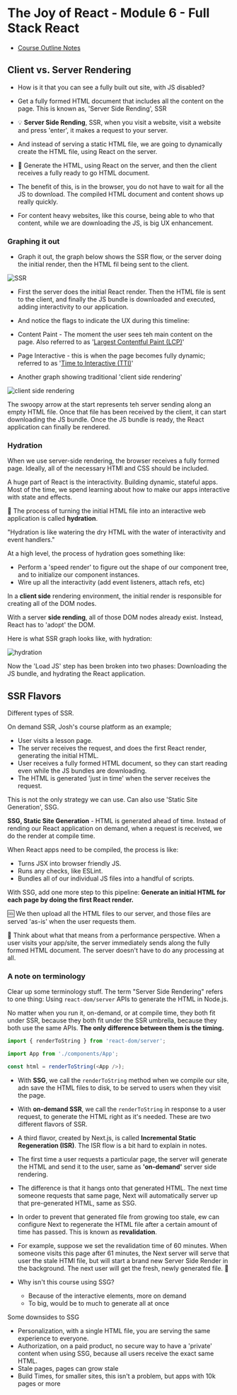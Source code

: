 # The Joy of React - Module 6 - Full Stack React

- [Course Outline Notes](../course-notes.md)

## Client vs. Server Rendering

- How is it that you can see a fully built out site, with JS disabled?
- Get a fully formed HTML document that includes all the content on the page. This is known as, 'Server Side Rending', SSR

- 💡 **Server Side Rending**, SSR, when you visit a website, visit a website and press 'enter', it makes a request to your server.
- And instead of serving a static HTML file, we are going to dynamically create the HTML file, using React on the server.

- 📣 Generate the HTML, using React on the server, and then the client receives a fully ready to go HTML document.

- The benefit of this, is in the browser, you do not have to wait for all the JS to download. The compiled HTML document and content shows up really quickly.

- For content heavy websites, like this course, being able to who that content, while we are downloading the JS, is big UX enhancement.

### Graphing it out

- Graph it out, the graph below shows the SSR flow, or the server doing the initial render, then the HTML fil being sent to the client.

![SSR](images/image.png)

- First the server does the initial React render. Then the HTML file is sent to the client, and finally the JS bundle is downloaded and executed, adding interactivity to our application.

- And notice the flags to indicate the UX during this timeline:

- Content Paint - The moment the user sees teh main content on the page. Also referred to as '[Largest Contentful Paint (LCP)](https://web.dev/articles/lcp)'
- Page Interactive - this is when the page becomes fully dynamic; referred to as '[Time to Interactive (TTI)](https://web.dev/articles/tti)'

- Another graph showing traditional 'client side rendering'

![client side rendering](images/image-1.png)

The swoopy arrow at the start represents teh server sending along an empty HTML file. Once that file has been received by the client, it can start downloading the JS bundle. Once the JS bundle is ready, the React application can finally be rendered.

### Hydration

When we use server-side rendering, the browser receives a fully formed page. Ideally, all of the necessary HTMl and CSS should be included.

A huge part of React is the interactivity. Building dynamic, stateful apps. Most of the time, we spend learning about how to make our apps interactive with state and effects.

📣 The process of turning the initial HTML file into an interactive web application is called **hydration**.

"Hydration is like watering the dry HTML with the water of interactivity and event handlers."

At a high level, the process of hydration goes something like:

- Perform a 'speed render' to figure out the shape of our component tree, and to initialize our component instances.
- Wire up all the interactivity (add event listeners, attach refs, etc)

In a **client side** rendering environment, the initial render is responsible for creating all of the DOM nodes.

With a server **side rending**, all of those DOM nodes already exist. Instead, React has to 'adopt' the DOM.

Here is what SSR graph looks like, with hydration:

![hydration](images/image-2.png)

Now the 'Load JS' step has been broken into two phases: Downloading the JS bundle, and hydrating the React application.

## SSR Flavors

Different types of SSR.

On demand SSR, Josh's course platform as an example;

- User visits a lesson page.
- The server receives the request, and does the first React render, generating the initial HTML.
- User receives a fully formed HTML document, so they can start reading even while the JS bundles are downloading.
- The HTML is generated 'just in time' when the server receives the request.

This is not the only strategy we can use. Can also use 'Static Site Generation', SSG.

**SSG, Static Site Generation** - HTML is generated ahead of time. Instead of rending our React application on demand, when a request is received, we do the render at compile time.

When React apps need to be compiled, the process is like:

- Turns JSX into browser friendly JS.
- Runs any checks, like ESLint.
- Bundles all of our individual JS files into a handful of scripts.

With SSG, add one more step to this pipeline: **Generate an initial HTML for each page by doing the first React render.**

🆒 We then upload all the HTML files to our server, and those files are served 'as-is' when the user requests them.

🤔 Think about what that means from a performance perspective. When a user visits your app/site, the server immediately sends along the fully formed HTML document. The server doesn't have to do any processing at all.

### A note on terminology

Clear up some terminology stuff. The term "Server Side Rendering" refers to one thing: Using `react-dom/server` APIs to generate the HTML in Node.js.

No matter when you run it, on-demand, or at compile time, they both fit under SSR, because they both fit under the SSR umbrella, because they both use the same APIs. **The only difference between them is the timing.**

```JAVASCRIPT
import { renderToString } from 'react-dom/server';

import App from './components/App';

const html = renderToString(<App />);
```

- With **SSG**, we call the `renderToString` method when we compile our site, adn save the HTML files to disk, to be served to users when they visit the page.

- With **on-demand SSR**, we call the `renderToString` in response to a user request, to generate the HTML right as it's needed. These are two different flavors of SSR.

- A third flavor, created by Next.js, is called **Incremental Static Regeneration (ISR)**.
The ISR flow is a bit hard to explain in notes.

- The first time a user requests a particular page, the server will generate the HTML and send it to the user, same as **'on-demand'** server side rendering.

- The difference is that it hangs onto that generated HTML. The next time someone requests that same page, Next will automatically server up that pre-generated HTML, same as SSG.

- In order to prevent that generated file from growing too stale, ew can configure Next to regenerate the HTML file after a certain amount of time has passed. This is known as **revalidation**.

- For example, suppose we set the revalidation time of 60 minutes. When someone visits this page after 61 minutes, the Next server will serve that user the stale HTMl file, but will start a brand new Server Side Render in the background. The next user will get the fresh, newly generated file. 🤔

- Why isn't this course using SSG?
  - Because of the interactive elements, more on demand
  - To big, would be to much to generate all at once

Some downsides to SSG

- Personalization, with a single HTML file, you are serving the same experience to everyone.
- Authorization, on a paid product, no secure way to have a 'private' content when using SSG, because all users receive the exact same HTML.
- Stale pages, pages can grow stale
- Build Times, for smaller sites, this isn't a problem, but apps with 10k pages or more

